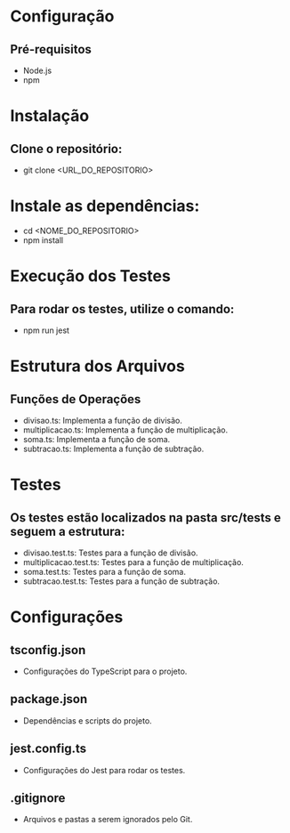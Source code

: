 # Configuração
## Pré-requisitos
 - Node.js
 - npm
# Instalação
## Clone o repositório:
 - git clone <URL_DO_REPOSITORIO>

# Instale as dependências:
 - cd <NOME_DO_REPOSITORIO>
 - npm install

# Execução dos Testes
## Para rodar os testes, utilize o comando:
 - npm run jest

# Estrutura dos Arquivos
## Funções de Operações
 - divisao.ts: Implementa a função de divisão.
 - multiplicacao.ts: Implementa a função de multiplicação.
 - soma.ts: Implementa a função de soma.
 - subtracao.ts: Implementa a função de subtração.

# Testes
## Os testes estão localizados na pasta src/__tests__ e seguem a estrutura:

 - divisao.test.ts: Testes para a função de divisão.
 - multiplicacao.test.ts: Testes para a função de multiplicação.
 - soma.test.ts: Testes para a função de soma.
 - subtracao.test.ts: Testes para a função de subtração.

# Configurações
## tsconfig.json
 - Configurações do TypeScript para o projeto.

## package.json
 - Dependências e scripts do projeto.

## jest.config.ts
 - Configurações do Jest para rodar os testes.

## .gitignore
 - Arquivos e pastas a serem ignorados pelo Git.

